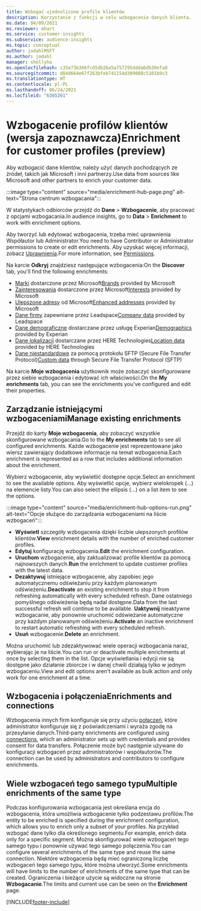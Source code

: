```yaml
---
title: Wzbogać ujednolicone profile klientów
description: Korzystanie z funkcji w celu wzbogacenia danych klienta.
ms.date: 04/09/2021
ms.reviewer: mhart
ms.service: customer-insights
ms.subservice: audience-insights
ms.topic: conceptual
author: jodahlMSFT
ms.author: jodahl
manager: shellyha
ms.openlocfilehash: c35e73b366fcd5db2ba5a757295ddda6db30efa0
ms.sourcegitcommit: d84d664e67f263bfeb741154d309088c5101b9c3
ms.translationtype: HT
ms.contentlocale: pl-PL
ms.lasthandoff: 06/24/2021
ms.locfileid: "6305261"
---
```

# <a name="enrichment-for-customer-profiles-preview"></a><span data-ttu-id="6c0e2-103">Wzbogacenie profilów klientów (wersja zapoznawcza)</span><span class="sxs-lookup"><span data-stu-id="6c0e2-103">Enrichment for customer profiles (preview)</span></span>

<span data-ttu-id="6c0e2-104">Aby wzbogacić dane klientów, należy użyć danych pochodzących ze źródeł, takich jak Microsoft i inni partnerzy.</span><span class="sxs-lookup"><span data-stu-id="6c0e2-104">Use data from sources like Microsoft and other partners to enrich your customer data.</span></span>

:::image type="content" source="media/enrichment-hub-page.png" alt-text="Strona centrum wzbogacania":::

<span data-ttu-id="6c0e2-106">W statystykach odbiorców przejdź do **Dane** > **Wzbogacenie**, aby pracować z opcjami wzbogacania.</span><span class="sxs-lookup"><span data-stu-id="6c0e2-106">In audience insights, go to **Data** > **Enrichment** to work with enrichment options.</span></span>  

<span data-ttu-id="6c0e2-107">Aby tworzyć lub edytować wzbogacenia, trzeba mieć uprawnienia Współautor lub Administrator.</span><span class="sxs-lookup"><span data-stu-id="6c0e2-107">You need to have Contributor or Administrator permissions to create or edit enrichments.</span></span> <span data-ttu-id="6c0e2-108">Aby uzyskać więcej informacji, zobacz [Uprawnienia](permissions.md).</span><span class="sxs-lookup"><span data-stu-id="6c0e2-108">For more information, see [Permissions](permissions.md).</span></span>

<span data-ttu-id="6c0e2-109">Na karcie **Odkryj** znajdziesz następujące wzbogacenia:</span><span class="sxs-lookup"><span data-stu-id="6c0e2-109">On the **Discover** tab, you'll find the following enrichments:</span></span>

- <span data-ttu-id="6c0e2-110">[Marki](enrichment-microsoft.md) dostarczone przez Microsoft</span><span class="sxs-lookup"><span data-stu-id="6c0e2-110">[Brands](enrichment-microsoft.md) provided by Microsoft</span></span>
- <span data-ttu-id="6c0e2-111">[Zainteresowania](enrichment-microsoft.md) dostarczone przez Microsoft</span><span class="sxs-lookup"><span data-stu-id="6c0e2-111">[Interests](enrichment-microsoft.md) provided by Microsoft</span></span>
- <span data-ttu-id="6c0e2-112">[Ulepszone adresy](enrichment-enhanced-addresses.md) od Microsoft</span><span class="sxs-lookup"><span data-stu-id="6c0e2-112">[Enhanced addresses](enrichment-enhanced-addresses.md) provided by Microsoft</span></span>
- <span data-ttu-id="6c0e2-113">[Dane firmy](enrichment-leadspace.md) zapewniane przez Leadspace</span><span class="sxs-lookup"><span data-stu-id="6c0e2-113">[Company data](enrichment-leadspace.md) provided by Leadspace</span></span>
- <span data-ttu-id="6c0e2-114">[Dane demograficzne](enrichment-experian.md) dostarczane przez usługę Experian</span><span class="sxs-lookup"><span data-stu-id="6c0e2-114">[Demographics](enrichment-experian.md) provided by Experian</span></span>
- <span data-ttu-id="6c0e2-115">[Dane lokalizacji](enrichment-here.md) dostarczane przez HERE Technologies</span><span class="sxs-lookup"><span data-stu-id="6c0e2-115">[Location data](enrichment-here.md) provided by HERE Technologies</span></span>
- <span data-ttu-id="6c0e2-116">[Dane niestandardowe](enrichment-SFTP-custom-import.md) za pomocą protokołu SFTP (Secure File Transfer Protocol)</span><span class="sxs-lookup"><span data-stu-id="6c0e2-116">[Custom data](enrichment-SFTP-custom-import.md) through Secure File Transfer Protocol (SFTP)</span></span>

<span data-ttu-id="6c0e2-117">Na karcie **Moje wzbogacenia** użytkownik może zobaczyć skonfigurowane przez siebie wzbogacenia i edytować ich właściwości.</span><span class="sxs-lookup"><span data-stu-id="6c0e2-117">On the **My enrichments** tab, you can see the enrichments you've configured and edit their properties.</span></span>

## <a name="manage-existing-enrichments"></a><span data-ttu-id="6c0e2-118">Zarządzanie istniejącymi wzbogaceniami</span><span class="sxs-lookup"><span data-stu-id="6c0e2-118">Manage existing enrichments</span></span>

<span data-ttu-id="6c0e2-119">Przejdź do karty **Moje wzbogacenia**, aby zobaczyć wszystkie skonfigurowane wzbogacania.</span><span class="sxs-lookup"><span data-stu-id="6c0e2-119">Go to the **My enrichments** tab to see all configured enrichments.</span></span> <span data-ttu-id="6c0e2-120">Każde wzbogacenie jest reprezentowane jako wiersz zawierający dodatkowe informacje na temat wzbogacenia.</span><span class="sxs-lookup"><span data-stu-id="6c0e2-120">Each enrichment is represented as a row that includes additional information about the enrichment.</span></span>

<span data-ttu-id="6c0e2-121">Wybierz wzbogacenie, aby wyświetlić dostępne opcje.</span><span class="sxs-lookup"><span data-stu-id="6c0e2-121">Select an enrichment to see the available options.</span></span> <span data-ttu-id="6c0e2-122">Aby wyświetlić opcje, wybierz wielokropek (...) na elemencie listy.</span><span class="sxs-lookup"><span data-stu-id="6c0e2-122">You can also select the ellipsis (...) on a list item to see the options.</span></span>

:::image type="content" source="media/enrichment-hub-options-run.png" alt-text="Opcje służące do zarządzania wzbogaceniami na liście wzbogaceń":::

- <span data-ttu-id="6c0e2-124">**Wyświetl** szczegóły wzbogacenia dzięki liczbie ulepszonych profilów klientów.</span><span class="sxs-lookup"><span data-stu-id="6c0e2-124">**View** enrichment details with the number of enriched customer profiles.</span></span>
- <span data-ttu-id="6c0e2-125">**Edytuj** konfigurację wzbogacenia.</span><span class="sxs-lookup"><span data-stu-id="6c0e2-125">**Edit** the enrichment configuration.</span></span>
- <span data-ttu-id="6c0e2-126">**Uruchom** wzbogacenie, aby zaktualizować profile klientów za pomocą najnowszych danych.</span><span class="sxs-lookup"><span data-stu-id="6c0e2-126">**Run** the enrichment to update customer profiles with the latest data.</span></span>
- <span data-ttu-id="6c0e2-127">**Dezaktywuj** istniejące wzbogacenie, aby zapobiec jego automatycznemu odświeżaniu przy każdym planowanym odświeżeniu.</span><span class="sxs-lookup"><span data-stu-id="6c0e2-127">**Deactivate** an existing enrichment to stop it from refreshing automatically with every scheduled refresh.</span></span> <span data-ttu-id="6c0e2-128">Dane ostatniego pomyślnego odświeżenia będą nadal dostępne.</span><span class="sxs-lookup"><span data-stu-id="6c0e2-128">Data from the last successful refresh will continue to be available.</span></span> <span data-ttu-id="6c0e2-129">**Uaktywnij** nieaktywne wzbogacanie, aby ponownie uruchomić odświeżanie automatyczne przy każdym planowanym odświeżeniu.</span><span class="sxs-lookup"><span data-stu-id="6c0e2-129">**Activate** an inactive enrichment to restart automatic refreshing with every scheduled refresh.</span></span>
- <span data-ttu-id="6c0e2-130">**Usuń** wzbogacenie.</span><span class="sxs-lookup"><span data-stu-id="6c0e2-130">**Delete** an enrichment.</span></span>

<span data-ttu-id="6c0e2-131">Można uruchomić lub zdezaktywować wiele operacji wzbogacania naraz, wybierając je na liście.</span><span class="sxs-lookup"><span data-stu-id="6c0e2-131">You can run or deactivate multiple enrichments at once by selecting them in the list.</span></span> <span data-ttu-id="6c0e2-132">Opcje wyświetlania i edycji nie są dostępne jako działanie zbiorcze i w danej chwili działają tylko w jednym wzbogaceniu.</span><span class="sxs-lookup"><span data-stu-id="6c0e2-132">View and edit options aren't available as bulk action and only work for one enrichment at a time.</span></span>

## <a name="enrichments-and-connections"></a><span data-ttu-id="6c0e2-133">Wzbogacenia i połączenia</span><span class="sxs-lookup"><span data-stu-id="6c0e2-133">Enrichments and connections</span></span>

<span data-ttu-id="6c0e2-134">Wzbogacenia innych firm konfiguruje się przy użyciu [połączeń](connections.md), które administrator konfiguruje się z poświadczeniami i wyraża zgodę na przesyłanie danych.</span><span class="sxs-lookup"><span data-stu-id="6c0e2-134">Third-party enrichments are configured using [connections](connections.md), which an administrator sets up with credentials and provides consent for data transfers.</span></span> <span data-ttu-id="6c0e2-135">Połączenie może być następnie używane do konfiguracji wzbogaceń przez administratorów i współautorów.</span><span class="sxs-lookup"><span data-stu-id="6c0e2-135">The connection can be used by administrators and contributors to configure enrichments.</span></span>  

## <a name="multiple-enrichments-of-the-same-type"></a><span data-ttu-id="6c0e2-136">Wiele wzbogaceń tego samego typu</span><span class="sxs-lookup"><span data-stu-id="6c0e2-136">Multiple enrichments of the same type</span></span>

<span data-ttu-id="6c0e2-137">Podczas konfigurowania wzbogacania jest określana encja do wzbogacenia, która umożliwia wzbogacenie tylko podzestawu profilów.</span><span class="sxs-lookup"><span data-stu-id="6c0e2-137">The entity to be enriched is specified during the enrichment configuration, which allows you to enrich only a subset of your profiles.</span></span> <span data-ttu-id="6c0e2-138">Na przykład wzbogać dane tylko dla określonego segmentu.</span><span class="sxs-lookup"><span data-stu-id="6c0e2-138">For example, enrich data only for a specific segment.</span></span> <span data-ttu-id="6c0e2-139">Można skonfigurować wiele wzbogaceń tego samego typu i ponownie używać tego samego połączenia.</span><span class="sxs-lookup"><span data-stu-id="6c0e2-139">You can configure several enrichments of the same type and reuse the same connection.</span></span> <span data-ttu-id="6c0e2-140">Niektóre wzbogacenia będą mieć ograniczoną liczbę wzbogaceń tego samego typu, które można utworzyć.</span><span class="sxs-lookup"><span data-stu-id="6c0e2-140">Some enrichments will have limits to the number of enrichments of the same type that can be created.</span></span> <span data-ttu-id="6c0e2-141">Ograniczenia i bieżące użycie są widoczne na stronie **Wzbogacanie**.</span><span class="sxs-lookup"><span data-stu-id="6c0e2-141">The limits and current use can be seen on the **Enrichment** page.</span></span>

[!INCLUDE[footer-include](../includes/footer-banner.md)]
